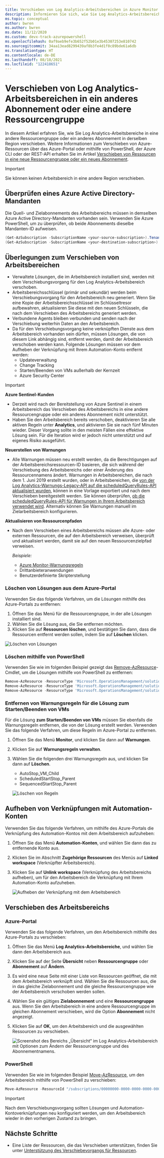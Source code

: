 ```yaml
---
title: Verschieben von Log Analytics-Arbeitsbereichen in Azure Monitor | Microsoft-Dokumentation
description: Informieren Sie sich, wie Sie Log Analytics-Arbeitsbereich in ein anderes Abonnement oder in eine andere Ressourcengruppe verschieben.
ms.topic: conceptual
author: bwren
ms.author: bwren
ms.date: 11/12/2020
ms.custom: devx-track-azurepowershell
ms.openlocfilehash: 0af9aeb9efe3b652f52b01e3b45307253e810742
ms.sourcegitcommit: 34aa13ead8299439af8b3fe4d1f0c89bde61a6db
ms.translationtype: HT
ms.contentlocale: de-DE
ms.lasthandoff: 08/18/2021
ms.locfileid: "122418651"
---
```

# <a name="move-a-log-analytics-workspace-to-different-subscription-or-resource-group"></a>Verschieben von Log Analytics-Arbeitsbereichen in ein anderes Abonnement oder eine andere Ressourcengruppe

In diesem Artikel erfahren Sie, wie Sie Log Analytics-Arbeitsbereiche in eine andere Ressourcengruppe oder ein anderes Abonnement in derselben Region verschieben. Weitere Informationen zum Verschieben von Azure-Ressourcen über das Azure-Portal oder mithilfe von PowerShell, der Azure CLI oder der REST-API erhalten Sie im Artikel [Verschieben von Ressourcen in eine neue Ressourcengruppe oder ein neues Abonnement](../../azure-resource-manager/management/move-resource-group-and-subscription.md). 

> [!IMPORTANT]
> Sie können keinen Arbeitsbereich in eine andere Region verschieben.

## <a name="verify-active-directory-tenant"></a>Überprüfen eines Azure Active Directory-Mandanten
Die Quell- und Zielabonnements des Arbeitsbereichs müssen in demselben Azure Active Directory-Mandanten vorhanden sein. Verwenden Sie Azure PowerShell, um zu überprüfen, ob beide Abonnements dieselbe Mandanten-ID aufweisen.

``` PowerShell
(Get-AzSubscription -SubscriptionName <your-source-subscription>).TenantId
(Get-AzSubscription -SubscriptionName <your-destination-subscription>).TenantId
```

## <a name="workspace-move-considerations"></a>Überlegungen zum Verschieben von Arbeitsbereichen
- Verwaltete Lösungen, die im Arbeitsbereich installiert sind, werden mit dem Verschiebungsvorgang für den Log Analytics-Arbeitsbereich verschoben. 
- Arbeitsbereichsschlüssel (primär und sekundär) werden beim Verschiebungsvorgang für den Arbeitsbereich neu generiert. Wenn Sie eine Kopie der Arbeitsbereichsschlüssel im Schlüsseltresor aufbewahren, aktualisieren Sie diese mit den neuen Schlüsseln, die nach dem Verschieben des Arbeitsbereichs generiert werden. 
- Verbundene Agents bleiben verbunden und senden nach der Verschiebung weiterhin Daten an den Arbeitsbereich. 
- Da für den Verschiebungsvorgang keine verknüpften Dienste aus dem Arbeitsbereich vorhanden sein dürfen, müssen Lösungen, die von diesem Link abhängig sind, entfernt werden, damit der Arbeitsbereich verschoben werden kann. Folgende Lösungen müssen vor dem Aufheben der Verknüpfung mit Ihrem Automation-Konto entfernt werden:
  - Updateverwaltung
  - Change Tracking
  - Starten/Beenden von VMs außerhalb der Kernzeit
  - Azure Security Center

>[!IMPORTANT]
> **Azure Sentinel-Kunden**
> - Derzeit wird nach der Bereitstellung von Azure Sentinel in einem Arbeitsbereich das Verschieben des Arbeitsbereichs in eine andere Ressourcengruppe oder ein anderes Abonnement nicht unterstützt. 
> - Haben Sie den Arbeitsbereich bereits verschoben, deaktivieren Sie alle aktiven Regeln unter **Analytics**, und aktivieren Sie sie nach fünf Minuten wieder. Dieser Vorgang sollte in den meisten Fällen eine effektive Lösung sein. Für die Iteration wird er jedoch nicht unterstützt und auf eigenes Risiko ausgeführt.
> 
> **Neuerstellen von Warnungen**
> - Alle Warnungen müssen neu erstellt werden, da die Berechtigungen auf der Arbeitsbereichsressourcen-ID basieren, die sich während der Verschiebung des Arbeitsbereichs oder einer Änderung des Ressourcennamens ändert. Warnungen in Arbeitsbereichen, die nach dem 1. Juni 2019 erstellt wurden, oder in Arbeitsbereichen, die [von der Log Analytics-Warnungs-Legacy-API auf die scheduledQueryRules-API aktualisiert wurden](../alerts/alerts-log-api-switch.md), können in eine Vorlage exportiert und nach dem Verschieben bereitgestellt werden. Sie können überprüfen, [ob die scheduledQueryRules-API für Warnungen in Ihrem Arbeitsbereich verwendet wird](../alerts/alerts-log-api-switch.md#check-switching-status-of-workspace). Alternativ können Sie Warnungen manuell im Zielarbeitsbereich konfigurieren.
>
> **Aktualisieren von Ressourcenpfaden**
> - Nach dem Verschieben eines Arbeitsbereichs müssen alle Azure- oder externen Ressourcen, die auf den Arbeitsbereich verweisen, überprüft und aktualisiert werden, damit sie auf den neuen Ressourcenzielpfad verweisen.
> 
>   *Beispiele:*
>   - [Azure Monitor-Warnungsregeln](../alerts/alerts-resource-move.md)
>   - Drittanbieteranwendungen
>   - Benutzerdefinierte Skripterstellung
>

### <a name="delete-solutions-in-azure-portal"></a>Löschen von Lösungen aus dem Azure-Portal
Verwenden Sie das folgende Verfahren, um die Lösungen mithilfe des Azure-Portals zu entfernen:

1. Öffnen Sie das Menü für die Ressourcengruppe, in der alle Lösungen installiert sind.
2. Wählen Sie die Lösung aus, die Sie entfernen möchten.
3. Klicken Sie auf **Ressourcen löschen**, und bestätigen Sie dann, dass die Ressourcen entfernt werden sollen, indem Sie auf **Löschen** klicken.

![Löschen von Lösungen](media/move-workspace/delete-solutions.png)

### <a name="delete-using-powershell"></a>Löschen mithilfe von PowerShell

Verwenden Sie wie im folgenden Beispiel gezeigt das [Remove-AzResource](/powershell/module/az.resources/remove-azresource)-Cmdlet, um die Lösungen mithilfe von PowerShell zu entfernen:

``` PowerShell
Remove-AzResource -ResourceType 'Microsoft.OperationsManagement/solutions' -ResourceName "ChangeTracking(<workspace-name>)" -ResourceGroupName <resource-group-name>
Remove-AzResource -ResourceType 'Microsoft.OperationsManagement/solutions' -ResourceName "Updates(<workspace-name>)" -ResourceGroupName <resource-group-name>
Remove-AzResource -ResourceType 'Microsoft.OperationsManagement/solutions' -ResourceName "Start-Stop-VM(<workspace-name>)" -ResourceGroupName <resource-group-name>
```

### <a name="remove-alert-rules-for-startstop-vms-solution"></a>Entfernen von Warnungsregeln für die Lösung zum Starten/Beenden von VMs
Für die Lösung **zum Starten/Beenden von VMs** müssen Sie ebenfalls die Warnungsregeln entfernen, die von der Lösung erstellt werden. Verwenden Sie das folgende Verfahren, um diese Regeln im Azure-Portal zu entfernen.

1. Öffnen Sie das Menü **Monitor**, und klicken Sie dann auf **Warnungen**.
2. Klicken Sie auf **Warnungsregeln verwalten**.
3. Wählen Sie die folgenden drei Warnungsregeln aus, und klicken Sie dann auf **Löschen**.

   - AutoStop_VM_Child
   - ScheduledStartStop_Parent
   - SequencedStartStop_Parent

    ![Löschen von Regeln](media/move-workspace/delete-rules.png)

## <a name="unlink-automation-account"></a>Aufheben von Verknüpfungen mit Automation-Konten
Verwenden Sie das folgende Verfahren, um mithilfe des Azure-Portals die Verknüpfung des Automation-Kontos mit dem Arbeitsbereich aufzuheben:

1. Öffnen Sie das Menü **Automation-Konten**, und wählen Sie dann das zu entfernende Konto aus.
2. Klicken Sie im Abschnitt **Zugehörige Ressourcen** des Menüs auf **Linked workspace** (Verknüpfter Arbeitsbereich). 
3. Klicken Sie auf **Unlink workspace** (Verknüpfung des Arbeitsbereichs aufheben), um für den Arbeitsbereich die Verknüpfung mit Ihrem Automation-Konto aufzuheben.

    ![Aufheben der Verknüpfung mit dem Arbeitsbereich](media/move-workspace/unlink-workspace.png)

## <a name="move-your-workspace"></a>Verschieben des Arbeitsbereichs

### <a name="azure-portal"></a>Azure-Portal
Verwenden Sie das folgende Verfahren, um den Arbeitsbereich mithilfe des Azure-Portals zu verschieben:

1. Öffnen Sie das Menü **Log Analytics-Arbeitsbereiche**, und wählen Sie dann den Arbeitsbereich aus.
2. Klicken Sie auf der Seite **Übersicht** neben **Ressourcengruppe** oder **Abonnement** auf **Ändern**.
3. Es wird eine neue Seite mit einer Liste von Ressourcen geöffnet, die mit dem Arbeitsbereich verknüpft sind. Wählen Sie die Ressourcen aus, die in das gleiche Zielabonnement und die gleiche Ressourcengruppe wie der Arbeitsbereich verschoben werden sollen. 
4. Wählen Sie ein gültiges **Zielabonnement** und eine **Ressourcengruppe** aus. Wenn Sie den Arbeitsbereich in eine andere Ressourcengruppe im gleichen Abonnement verschieben, wird die Option **Abonnement** nicht angezeigt.
5. Klicken Sie auf **OK**, um den Arbeitsbereich und die ausgewählten Ressourcen zu verschieben.

    ![Screenshot des Bereichs „Übersicht“ im Log Analytics-Arbeitsbereich mit Optionen zum Ändern der Ressourcengruppe und des Abonnementnamens.](media/move-workspace/portal.png)

### <a name="powershell"></a>PowerShell
Verwenden Sie wie im folgenden Beispiel [Move-AzResource](/powershell/module/AzureRM.Resources/Move-AzureRmResource), um den Arbeitsbereich mithilfe von PowerShell zu verschieben:

``` PowerShell
Move-AzResource -ResourceId "/subscriptions/00000000-0000-0000-0000-000000000000/resourceGroups/MyResourceGroup01/providers/Microsoft.OperationalInsights/workspaces/MyWorkspace" -DestinationSubscriptionId "00000000-0000-0000-0000-000000000000" -DestinationResourceGroupName "MyResourceGroup02"
```

> [!IMPORTANT]
> Nach dem Verschiebungsvorgang sollten Lösungen und Automation-Kontoverknüpfungen neu konfiguriert werden, um den Arbeitsbereich wieder in den vorherigen Zustand zu bringen.


## <a name="next-steps"></a>Nächste Schritte
- Eine Liste der Ressourcen, die das Verschieben unterstützen, finden Sie unter [Unterstützung des Verschiebevorgangs für Ressourcen](../../azure-resource-manager/management/move-support-resources.md).
